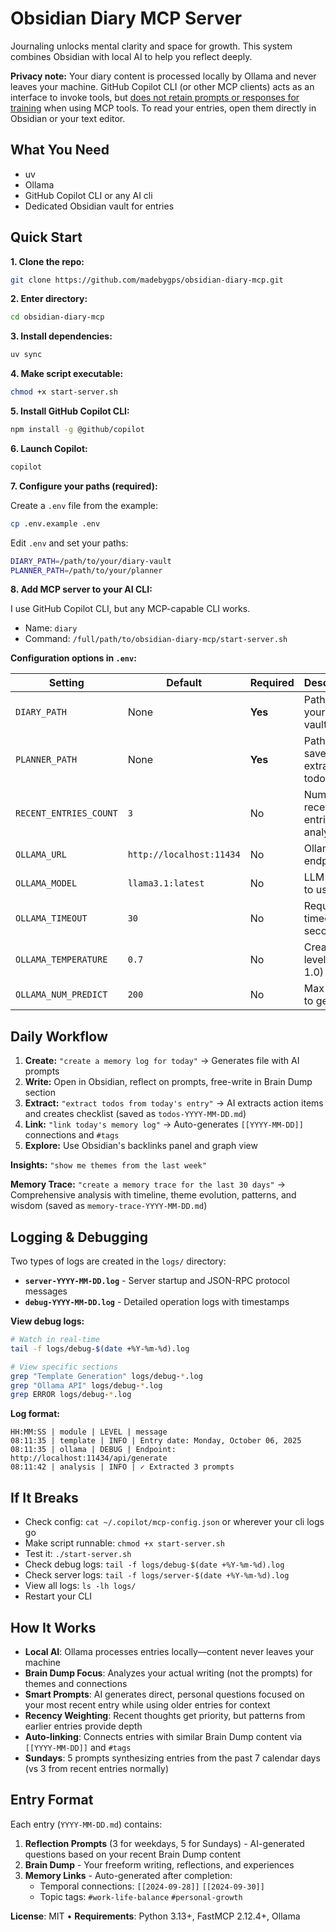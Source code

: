 # Obsidian Diary MCP Server

Journaling unlocks mental clarity and space for growth. This system combines Obsidian with local AI to help you reflect deeply.

**Privacy note:** Your diary content is processed locally by Ollama and never leaves your machine. GitHub Copilot CLI (or other MCP clients) acts as an interface to invoke tools, but [does not retain prompts or responses for training](https://resources.github.com/learn/pathways/copilot/essentials/how-github-copilot-handles-data/) when using MCP tools. To read your entries, open them directly in Obsidian or your text editor.

## What You Need

- uv
- Ollama
- GitHub Copilot CLI or any AI cli
- Dedicated Obsidian vault for entries

## Quick Start

**1. Clone the repo:**
```bash
git clone https://github.com/madebygps/obsidian-diary-mcp.git
```

**2. Enter directory:**
```bash
cd obsidian-diary-mcp
```

**3. Install dependencies:**
```bash
uv sync
```

**4. Make script executable:**
```bash
chmod +x start-server.sh
```

**5. Install GitHub Copilot CLI:**
```bash
npm install -g @github/copilot
```

**6. Launch Copilot:**
```bash
copilot
```

**7. Configure your paths (required):**

Create a `.env` file from the example:

```bash
cp .env.example .env
```

Edit `.env` and set your paths:

```bash
DIARY_PATH=/path/to/your/diary-vault
PLANNER_PATH=/path/to/your/planner
```

**8. Add MCP server to your AI CLI:**

I use GitHub Copilot CLI, but any MCP-capable CLI works.

- Name: `diary`
- Command: `/full/path/to/obsidian-diary-mcp/start-server.sh`

**Configuration options in `.env`:**

| Setting | Default | Required | Description |
|---------|---------|----------|-------------|
| `DIARY_PATH` | None | **Yes** | Path to your diary vault |
| `PLANNER_PATH` | None | **Yes** | Path to save extracted todo lists |
| `RECENT_ENTRIES_COUNT` | `3` | No | Number of recent entries to analyze |
| `OLLAMA_URL` | `http://localhost:11434` | No | Ollama API endpoint |
| `OLLAMA_MODEL` | `llama3.1:latest` | No | LLM model to use |
| `OLLAMA_TIMEOUT` | `30` | No | Request timeout in seconds |
| `OLLAMA_TEMPERATURE` | `0.7` | No | Creativity level (0.0-1.0) |
| `OLLAMA_NUM_PREDICT` | `200` | No | Max tokens to generate |


## Daily Workflow

1. **Create:** `"create a memory log for today"` → Generates file with AI prompts
2. **Write:** Open in Obsidian, reflect on prompts, free-write in Brain Dump section
3. **Extract:** `"extract todos from today's entry"` → AI extracts action items and creates checklist (saved as `todos-YYYY-MM-DD.md`)
4. **Link:** `"link today's memory log"` → Auto-generates `[[YYYY-MM-DD]]` connections and `#tags`
5. **Explore:** Use Obsidian's backlinks panel and graph view

**Insights:** `"show me themes from the last week"`

**Memory Trace:** `"create a memory trace for the last 30 days"` → Comprehensive analysis with timeline, theme evolution, patterns, and wisdom (saved as `memory-trace-YYYY-MM-DD.md`)

## Logging & Debugging

Two types of logs are created in the `logs/` directory:

- **`server-YYYY-MM-DD.log`** - Server startup and JSON-RPC protocol messages
- **`debug-YYYY-MM-DD.log`** - Detailed operation logs with timestamps

**View debug logs:**
```bash
# Watch in real-time
tail -f logs/debug-$(date +%Y-%m-%d).log

# View specific sections
grep "Template Generation" logs/debug-*.log
grep "Ollama API" logs/debug-*.log
grep ERROR logs/debug-*.log
```

**Log format:**
```
HH:MM:SS | module | LEVEL | message
08:11:35 | template | INFO | Entry date: Monday, October 06, 2025
08:11:35 | ollama | DEBUG | Endpoint: http://localhost:11434/api/generate
08:11:42 | analysis | INFO | ✓ Extracted 3 prompts
```

## If It Breaks

- Check config: `cat ~/.copilot/mcp-config.json` or wherever your cli logs go
- Make script runnable: `chmod +x start-server.sh`
- Test it: `./start-server.sh`
- Check debug logs: `tail -f logs/debug-$(date +%Y-%m-%d).log`
- Check server logs: `tail -f logs/server-$(date +%Y-%m-%d).log`
- View all logs: `ls -lh logs/`
- Restart your CLI


## How It Works

- **Local AI**: Ollama processes entries locally—content never leaves your machine
- **Brain Dump Focus**: Analyzes your actual writing (not the prompts) for themes and connections
- **Smart Prompts**: AI generates direct, personal questions focused on your most recent entry while using older entries for context
- **Recency Weighting**: Recent thoughts get priority, but patterns from earlier entries provide depth
- **Auto-linking**: Connects entries with similar Brain Dump content via `[[YYYY-MM-DD]]` and `#tags`
- **Sundays**: 5 prompts synthesizing entries from the past 7 calendar days (vs 3 from recent entries normally)


## Entry Format

Each entry (`YYYY-MM-DD.md`) contains:

1. **Reflection Prompts** (3 for weekdays, 5 for Sundays) - AI-generated questions based on your recent Brain Dump content
2. **Brain Dump** - Your freeform writing, reflections, and experiences
3. **Memory Links** - Auto-generated after completion:
   - Temporal connections: `[[2024-09-28]]` `[[2024-09-30]]`
   - Topic tags: `#work-life-balance` `#personal-growth`

**License**: MIT • **Requirements**: Python 3.13+, FastMCP 2.12.4+, Ollama